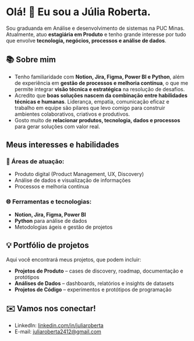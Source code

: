 # Olá! 👋 Eu sou a Júlia Roberta.

Sou graduanda em Análise e desenvolvimento de sistemas na PUC Minas. Atualmente, atuo **estagiária em Produto** e tenho grande interesse por tudo que envolve **tecnologia, negócios, processos e análise de dados**.

## 📚 Sobre mim

- Tenho familiaridade com **Notion, Jira, Figma, Power BI e Python**, além de experiência em **gestão de processos e melhoria contínua**, o que me permite integrar **visão técnica e estratégica** na resolução de desafios.
- Acredito que **boas soluções nascem da combinação entre habilidades técnicas e humanas**. Liderança, empatia, comunicação eficaz e trabalho em equipe são pilares que levo comigo para construir ambientes colaborativos, criativos e produtivos.
- Gosto muito de **relacionar produtos, tecnologia, dados e processos** para gerar soluções com valor real.

## Meus interesses e habilidades

### 🎯 Áreas de atuação:
- Produto digital (Product Management, UX, Discovery)
- Análise de dados e visualização de informações
- Processos e melhoria contínua

### 🌐 Ferramentas e tecnologias:
- **Notion, Jira, Figma, Power BI**
- **Python** para análise de dados
- Metodologias ágeis e gestão de projetos

## 💡 Portfólio de projetos

Aqui você encontrará meus projetos, que podem incluir:  
- **Projetos de Produto** – cases de discovery, roadmap, documentação e protótipos  
- **Análises de Dados** – dashboards, relatórios e insights de datasets  
- **Projetos de Código** – experimentos e protótipos de programação  

## ✉️ Vamos nos conectar!

- LinkedIn: [linkedin.com/in/juliaroberta](https://www.linkedin.com/in/juliaroberta)
- E-mail: juliaroberta2412@gmail.com
